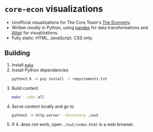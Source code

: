 # `core-econ` visualizations

* Unofficial visualizations for The Core Team's [The Economy](https://core-econ.org/the-economy/).
* Written mostly in Python, using [pandas](https://pandas.pydata.org/docs/) for data transformations and [Altair](https://altair-viz.github.io/) for visualizations.
* Fully static: HTML, JavaScript, CSS only.

## Building

1. Install [`make`](https://www.gnu.org/software/make/)
2. Install Python dependencies
    ```bash
    python3.9 -m pip install -r requirements.txt
    ```
3. Build content
    ```bash
    make --jobs all
    ```
4. Serve content locally and go to [](http://localhost:8000)
    ```bash
    python3 -m http.server --directory ./out
    ```
5. If 4. does not work, open `./out/index.html` in a web browser.
